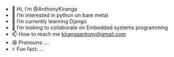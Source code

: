 - 👋 Hi, I’m @AnthonyKiranga
- 👀 I’m interested in python on bare metal
- 🌱 I’m currently learning Django
- 💞️ I’m looking to collaborate on Embedded systems programming
- 📫 How to reach me kirangaantony@gmail.com
- 😄 Pronouns: ...
- ⚡ Fun fact: ...

<!---
AnthonyKiranga/AnthonyKiranga is a ✨ special ✨ repository because its `README.md` (this file) appears on your GitHub profile.
You can click the Preview link to take a look at your changes.
--->
